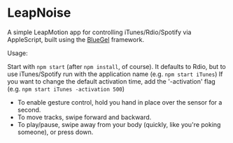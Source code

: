 LeapNoise
=======

A simple LeapMotion app for controlling iTunes/Rdio/Spotify via AppleScript, built using the
[BlueGel](http://github.com/arsduo/bluegel.js) framework.

Usage:

Start with `npm start` (after `npm install`, of course). 
It defaults to Rdio, but to use iTunes/Spotify  run with the application name (e.g. `npm start iTunes`)
If you want to change the default activation time, add the '-activation' flag (e.g. `npm start iTunes -activation 500`)


* To enable gesture control, hold you hand in place over the sensor for a second. 
* To move tracks, swipe forward and backward.
* To play/pause, swipe away from your body (quickly, like you're poking
someone), or press down.

